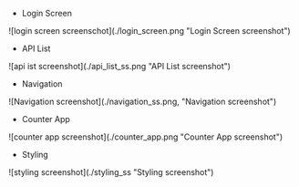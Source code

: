 * Login Screen

!\[login screen screenschot](./login\_screen.png "Login Screen screenshot")

* API List

!\[api ist screenshot](./api\_list\_ss.png "API List screenshot")

* Navigation

!\[Navigation screenshot](./navigation\_ss.png, "Navigation screenshot")

* Counter App

!\[counter app screenshot](./counter\_app.png "Counter App screenshot")

* Styling

!\[styling screenshot](./styling\_ss "Styling screenshot")



